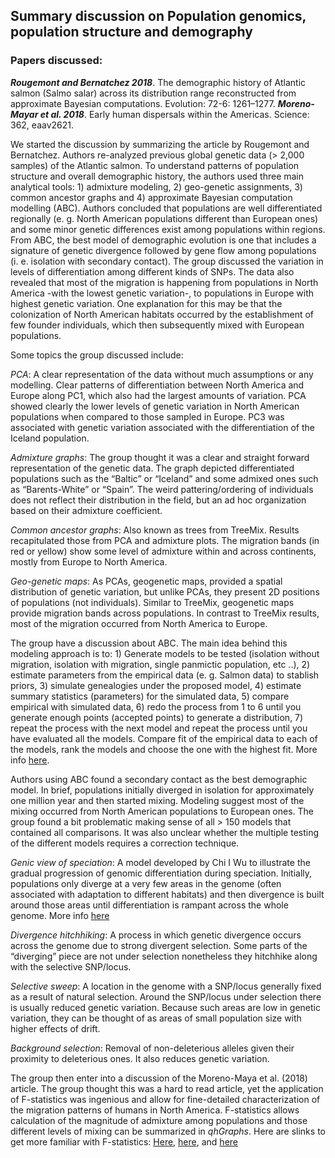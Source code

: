## Summary discussion on Population genomics, population structure and demography

### Papers discussed:

***Rougemont and Bernatchez 2018***. The demographic history of Atlantic salmon (Salmo salar) across its distribution range reconstructed from approximate Bayesian computations. Evolution: 72-6: 1261–1277.
***Moreno-Mayar et al. 2018***. Early human dispersals within the Americas. Science: 362, eaav2621.

We started the discussion by summarizing the article by Rougemont and Bernatchez. Authors re-analyzed previous global genetic data (> 2,000 samples) of the Atlantic salmon. To understand patterns of population structure and overall demographic history, the authors used three main analytical tools: 1) admixture modeling, 2) geo-genetic assignments, 3) common ancestor graphs and 4) approximate Bayesian computation modelling (ABC). Authors concluded that populations are well differentiated regionally (e. g. North American populations different than European ones) and some minor genetic differences exist among populations within regions. From ABC, the best model of demographic evolution is one that includes a signature of genetic divergence followed by gene flow among populations (i. e. isolation with secondary contact). The group discussed the variation in levels of differentiation among different kinds of SNPs. The data also revealed that most of the migration is happening from populations in North America -with the lowest genetic variation-, to populations in Europe with highest genetic variation. One explanation for this may be that the colonization of North American habitats occurred by the establishment of few founder individuals, which then subsequently mixed with European populations.

Some topics the group discussed include:

*PCA*: A clear representation of the data without much assumptions or any modelling. Clear patterns of differentiation between North America and Europe along PC1, which also had the largest amounts of variation. PCA showed clearly the lower levels of genetic variation in North American populations when compared to those sampled in Europe. PC3 was associated with genetic variation associated with the differentiation of the Iceland population.

*Admixture graphs*: The group thought it was a clear and straight forward representation of the genetic data. The graph depicted differentiated populations such as the “Baltic” or “Iceland” and some admixed ones such as “Barents-White” or “Spain”. The weird pattering/ordering of individuals does not reflect their distribution in the field, but an ad hoc organization based on their admixture coefficient.  

*Common ancestor graphs*: Also known as trees from TreeMix. Results recapitulated those from PCA and admixture plots. The migration bands (in red or yellow) show some level of admixture within and across continents, mostly from Europe to North America.

*Geo-genetic maps*: As PCAs, geogenetic maps, provided a spatial distribution of genetic variation, but unlike PCAs, they present 2D positions of populations (not individuals). Similar to TreeMix, geogenetic maps provide migration bands across populations. In contrast to TreeMix results, most of the migration occurred from North America to Europe.  

The group have a discussion about ABC. The main idea behind this modeling approach is to: 1) Generate models to be tested (isolation without migration, isolation with migration, single panmictic population, etc ..), 2) estimate parameters from the empirical data (e. g. Salmon data) to stablish priors, 3) simulate genealogies under the proposed model, 4) estimate summary statistics (parameters) for the simulated data, 5) compare empirical with simulated data, 6) redo the process from 1 to 6 until you generate enough points (accepted points) to generate a distribution,  7) repeat the process with the next model and repeat the process until you have evaluated all the models. Compare fit of the empirical data to each of the models, rank the models and choose the one with the highest fit. More info [here](https://www.annualreviews.org/doi/10.1146/annurev-ecolsys-110617-062431).

Authors using ABC found a secondary contact as the best demographic model. In brief, populations initially diverged in isolation for approximately one million year and then started mixing. Modeling suggest most of the mixing occurred from North American populations to European ones. The group found a bit problematic making sense of all > 150 models that contained all comparisons. It was also unclear whether the multiple testing of the different models requires a correction technique.

*Genic view of speciation*: A model developed by Chi I Wu to illustrate the gradual progression of genomic differentiation during speciation. Initially, populations only diverge at a very few areas in the genome (often associated with adaptation to different habitats) and then divergence is built around those areas until differentiation is rampant across the whole genome. More info [here](https://onlinelibrary.wiley.com/doi/full/10.1046/j.1420-9101.2001.00335.x)

*Divergence hitchhiking*: A process in which genetic divergence occurs across the genome due to strong divergent selection. Some parts of the “diverging” piece are not under selection nonetheless they hitchhike along with the selective SNP/locus.

*Selective sweep*: A location in the genome with a SNP/locus generally fixed as a result of natural selection. Around the SNP/locus under selection there is usually reduced genetic variation. Because such areas are low in genetic variation, they can be thought of as areas of small population size with higher effects of drift.

*Background selection*: Removal of non-deleterious alleles given their proximity to deleterious ones. It also reduces genetic variation.

The group then enter into a discussion of the Moreno-Maya et al. (2018) article. The group thought this was a hard to read article, yet the application of F-statistics was ingenious and allow for fine-detailed characterization of the migration patterns of humans in North America. F-statistics allows calculation of the magnitude of admixture among populations and those different levels of mixing can be summarized in *qhGraphs*. Here are slinks to get more familiar with F-statistics: [Here](http://www.genetics.org/content/genetics/192/3/1065.full.pdf), [here](https://github.com/DReichLab/AdmixTools/blob/master/README.3PopTest), and [here](https://gaworkshop.readthedocs.io/en/latest/contents/06_f3/f3.html)
